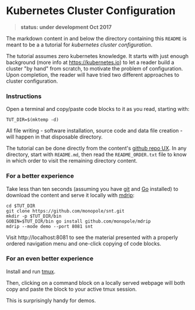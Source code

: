 # Kubernetes Cluster Configuration

> __status: under development Oct 2017__

The markdown content in and below the directory
containing this `README` is meant to be a a tutorial
for _kubernetes cluster configuration_.

The tutorial assumes zero kubernetes knowledge.  It
starts with just enough background (more info at
https://kubernetes.io) to let a reader build a cluster
"by hand" from scratch, to motivate the problem of
configuration.  Upon completion, the reader will have
tried two different approaches to cluster
configuration.

### Instructions

Open a terminal and copy/paste code blocks to it as
you read, starting with:

<!-- @makeTutorialWorkingDirectory-->
```
TUT_DIR=$(mktemp -d)
```
All file writing - software installation, source code
and data file creation - will happen in that disposable
directory.

The tutorial can be done directly from the content's
[github repo UX](https://github.com/monopole/snt).  In
any directory, start with `README.md`, then read the
`README_ORDER.txt` file to know in which order to visit
the remaining directory content.

### For a better experience

Take less than ten seconds (assuming you have
[git](https://git-scm.com/downloads) and
[Go](https://golang.org/doc/install) installed) to
download the content and serve it locally with
[mdrip](https://github.com/monopole/mdrip):

```
cd $TUT_DIR
git clone https://github.com/monopole/snt.git
mkdir -p $TUT_DIR/bin
GOBIN=$TUT_DIR/bin go install github.com/monopole/mdrip
mdrip --mode demo --port 8081 snt
```

Visit http://localhost:8081 to see the material
presented with a properly ordered navigation menu and
one-click copying of code blocks.

### For an even better experience

Install and run [tmux](https://github.com/tmux/tmux/wiki).

Then, clicking on a command block on a locally served
webpage will both copy and paste the block to your
active tmux session.

This is surprisingly handy for demos.
